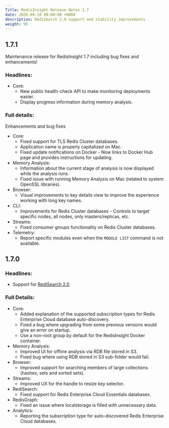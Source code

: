```yaml
---
Title: RedisInsight Release Notes 1.7 
date: 2020-09-10 00:00:00 +0000
description: RediSearch 2.0 support and stability improvements
weight: 95
---
```


## 1.7.1

Maintenance release for RedisInsight 1.7 including bug fixes and enhancements!

### Headlines:

- Core:
    - New public health-check API to make monitoring deployments easier.
    - Display progress information during memory analysis.

### Full details:

Enhancements and bug fixes
- Core:
    - Fixed support for TLS Redis Cluster databases.
    - Application name is properly capitalized on Mac.
    - Fixed update notifications on Docker - Now links to Docker Hub page and provides instructions for updating.
- Memory Analysis:
    - Information about the current stage of analysis is now displayed while the analysis runs.
    - Fixed issue with running Memory Analysis on Mac (related to system OpenSSL libraries).
- Browser:
    - Visual improvements to key details view to improve the experience working with long key names.
- CLI:
    - Improvements for Redis Cluster databases - Controls to target specific nodes, all nodes, only masters/replicas, etc.
- Streams:
    - Fixed consumer groups functionality on Redis Cluster databases.
- Telemetry:
    - Report specific modules even when the `MODULE LIST` command is not available.

## 1.7.0

### Headlines:

- Support for [RediSearch 2.0](https://redislabs.com/blog/introducing-redisearch-2-0/)

### Full Details:

- Core:
    - Added explanation of the supported subscription types for Redis Enterprise Cloud database auto-discovery.
    - Fixed a bug where upgrading from some previous versions would give an error on startup.
    - Use a non-root group by default for the RedisInsight Docker container.
- Memory Analysis:
    - Improved UI for offline analysis via RDB file stored in S3.
    - Fixed bug where using RDB stored in S3 sub-folder would fail.
- Browser:
    - Improved support for searching members of large collections (hashes, sets and sorted sets).
- Streams:
    - Improved UX for the handle to resize key selector.
- RediSearch:
    - Fixed support for Redis Enterprise Cloud Essentials databases.
- RedisGraph:
    - Fixed an issue where localstorage is filled with unnecessary data.
- Analytics:
    - Reporting the subscription type for auto-discovered Redis Enterprise Cloud databases.
